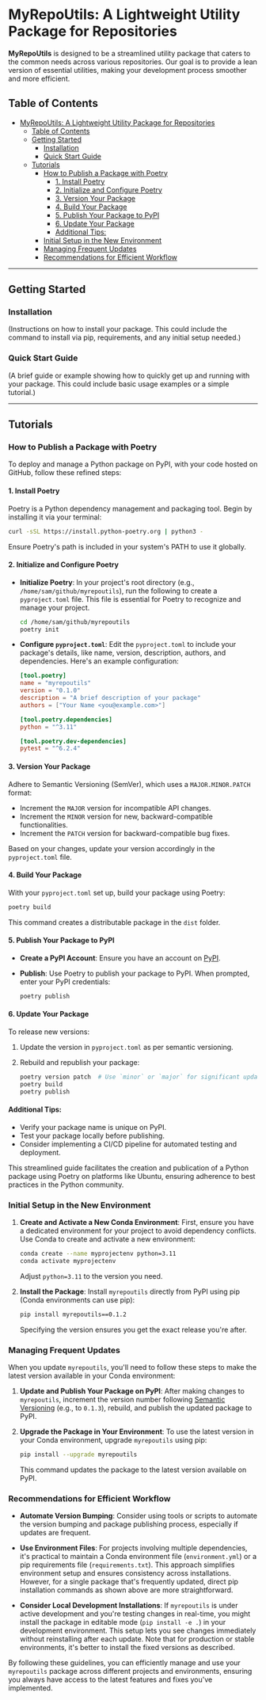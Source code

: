 # MyRepoUtils: A Lightweight Utility Package for Repositories

**MyRepoUtils** is designed to be a streamlined utility package that caters to the common needs across various repositories. Our goal is to provide a lean version of essential utilities, making your development process smoother and more efficient.

## Table of Contents

- [MyRepoUtils: A Lightweight Utility Package for Repositories](#myrepoutils-a-lightweight-utility-package-for-repositories)
  - [Table of Contents](#table-of-contents)
  - [Getting Started](#getting-started)
    - [Installation](#installation)
    - [Quick Start Guide](#quick-start-guide)
  - [Tutorials](#tutorials)
    - [How to Publish a Package with Poetry](#how-to-publish-a-package-with-poetry)
      - [1. Install Poetry](#1-install-poetry)
      - [2. Initialize and Configure Poetry](#2-initialize-and-configure-poetry)
      - [3. Version Your Package](#3-version-your-package)
      - [4. Build Your Package](#4-build-your-package)
      - [5. Publish Your Package to PyPI](#5-publish-your-package-to-pypi)
      - [6. Update Your Package](#6-update-your-package)
      - [Additional Tips:](#additional-tips)
    - [Initial Setup in the New Environment](#initial-setup-in-the-new-environment)
    - [Managing Frequent Updates](#managing-frequent-updates)
    - [Recommendations for Efficient Workflow](#recommendations-for-efficient-workflow)

---

## Getting Started

### Installation

(Instructions on how to install your package. This could include the command to install via pip, requirements, and any initial setup needed.)

### Quick Start Guide

(A brief guide or example showing how to quickly get up and running with your package. This could include basic usage examples or a simple tutorial.)

---

## Tutorials

### How to Publish a Package with Poetry

To deploy and manage a Python package on PyPI, with your code hosted on GitHub, follow these refined steps:

#### 1. Install Poetry

Poetry is a Python dependency management and packaging tool. Begin by installing it via your terminal:

```bash
curl -sSL https://install.python-poetry.org | python3 -
```

Ensure Poetry's path is included in your system's PATH to use it globally.

#### 2. Initialize and Configure Poetry

- **Initialize Poetry**: In your project's root directory (e.g., `/home/sam/github/myrepoutils`), run the following to create a `pyproject.toml` file. This file is essential for Poetry to recognize and manage your project.

  ```bash
  cd /home/sam/github/myrepoutils
  poetry init
  ```

- **Configure `pyproject.toml`**: Edit the `pyproject.toml` to include your package's details, like name, version, description, authors, and dependencies. Here's an example configuration:

  ```toml
  [tool.poetry]
  name = "myrepoutils"
  version = "0.1.0"
  description = "A brief description of your package"
  authors = ["Your Name <you@example.com>"]

  [tool.poetry.dependencies]
  python = "^3.11"

  [tool.poetry.dev-dependencies]
  pytest = "^6.2.4"
  ```

#### 3. Version Your Package

Adhere to Semantic Versioning (SemVer), which uses a `MAJOR.MINOR.PATCH` format:

- Increment the `MAJOR` version for incompatible API changes.
- Increment the `MINOR` version for new, backward-compatible functionalities.
- Increment the `PATCH` version for backward-compatible bug fixes.

Based on your changes, update your version accordingly in the `pyproject.toml` file.

#### 4. Build Your Package

With your `pyproject.toml` set up, build your package using Poetry:

```bash
poetry build
```

This command creates a distributable package in the `dist` folder.

#### 5. Publish Your Package to PyPI

- **Create a PyPI Account**: Ensure you have an account on [PyPI](https://pypi.org/).
- **Publish**: Use Poetry to publish your package to PyPI. When prompted, enter your PyPI credentials:

  ```bash
  poetry publish
  ```

#### 6. Update Your Package

To release new versions:

1. Update the version in `pyproject.toml` as per semantic versioning.
2. Rebuild and republish your package:

   ```bash
   poetry version patch  # Use `minor` or `major` for significant updates.
   poetry build
   poetry publish
   ```

#### Additional Tips:

- Verify your package name is unique on PyPI.
- Test your package locally before publishing.
- Consider implementing a CI/CD pipeline for automated testing and deployment.

This streamlined guide facilitates the creation and publication of a Python package using Poetry on platforms like Ubuntu, ensuring adherence to best practices in the Python community.

### Initial Setup in the New Environment

1. **Create and Activate a New Conda Environment**: First, ensure you have a dedicated environment for your project to avoid dependency conflicts. Use Conda to create and activate a new environment:

   ```bash
   conda create --name myprojectenv python=3.11
   conda activate myprojectenv
   ```

   Adjust `python=3.11` to the version you need.

2. **Install the Package**: Install `myrepoutils` directly from PyPI using pip (Conda environments can use pip):

   ```bash
   pip install myrepoutils==0.1.2
   ```

   Specifying the version ensures you get the exact release you're after.

### Managing Frequent Updates

When you update `myrepoutils`, you'll need to follow these steps to make the latest version available in your Conda environment:

1. **Update and Publish Your Package on PyPI**: After making changes to `myrepoutils`, increment the version number following [Semantic Versioning](https://semver.org/) (e.g., to `0.1.3`), rebuild, and publish the updated package to PyPI.

2. **Upgrade the Package in Your Environment**: To use the latest version in your Conda environment, upgrade `myrepoutils` using pip:

   ```bash
   pip install --upgrade myrepoutils
   ```

   This command updates the package to the latest version available on PyPI.

### Recommendations for Efficient Workflow

- **Automate Version Bumping**: Consider using tools or scripts to automate the version bumping and package publishing process, especially if updates are frequent.

- **Use Environment Files**: For projects involving multiple dependencies, it's practical to maintain a Conda environment file (`environment.yml`) or a pip requirements file (`requirements.txt`). This approach simplifies environment setup and ensures consistency across installations. However, for a single package that's frequently updated, direct pip installation commands as shown above are more straightforward.

- **Consider Local Development Installations**: If `myrepoutils` is under active development and you're testing changes in real-time, you might install the package in editable mode (`pip install -e .`) in your development environment. This setup lets you see changes immediately without reinstalling after each update. Note that for production or stable environments, it's better to install the fixed versions as described.

By following these guidelines, you can efficiently manage and use your `myrepoutils` package across different projects and environments, ensuring you always have access to the latest features and fixes you've implemented.
